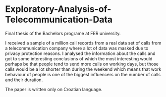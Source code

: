 # Exploratory-Analysis-of-Telecommunication-Data
Final thesis of the Bachelors programe at FER university.

I received a sample of a million call records from a real data set of calls from a telecommunication company where a lot of data was masked due to privacy protection reasons. I analysed the information about the calls and got to some interesting conclusions of which the most interesting would perhaps be that people tend to send more calls on working days, but those calls would be a lot shorter than during the weekend which means that work behaviour of people is one of the biggest influencers on the number of calls and their duration. 

The paper is written only on Croatian language.
